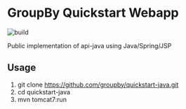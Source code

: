 GroupBy Quickstart Webapp
=========

![build](https://build.groupbyinc.com/app/rest/builds/buildType:id:JavaQuickStart_CommonReleaseDevelop/statusIcon)

Public implementation of api-java using Java/Spring/JSP

Usage
---

1. git clone https://github.com/groupby/quickstart-java.git
1. cd quickstart-java
1. mvn tomcat7:run

